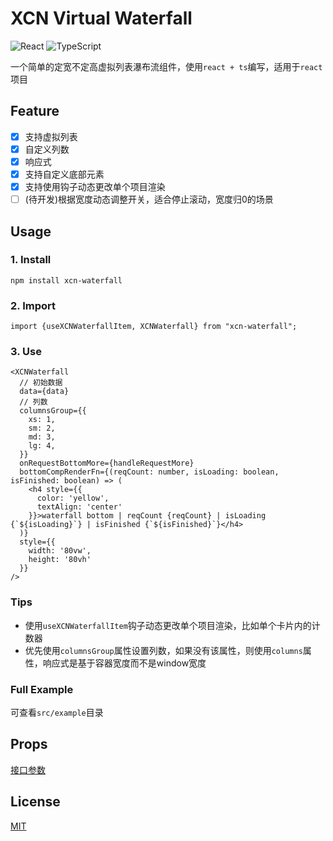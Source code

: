 # XCN Virtual Waterfall

![React](https://img.shields.io/badge/react-58C4DC?style=for-the-badge&logo=react&logoColor=white)
![TypeScript](https://img.shields.io/badge/typescript-%23007ACC.svg?style=for-the-badge&logo=typescript&logoColor=white)

一个简单的定宽不定高虚拟列表瀑布流组件，使用`react + ts`编写，适用于`react`项目

## Feature

- [x] 支持虚拟列表
- [x] 自定义列数
- [x] 响应式
- [x] 支持自定义底部元素
- [x] 支持使用钩子动态更改单个项目渲染
- [ ] (待开发)根据宽度动态调整开关，适合停止滚动，宽度归0的场景

## Usage

### 1. Install

```shell
npm install xcn-waterfall
```

### 2. Import

```tsx
import {useXCNWaterfallItem, XCNWaterfall} from "xcn-waterfall";
```

### 3. Use

```tsx
<XCNWaterfall
  // 初始数据
  data={data}
  // 列数
  columnsGroup={{
    xs: 1,
    sm: 2,
    md: 3,
    lg: 4,
  }}
  onRequestBottomMore={handleRequestMore}
  bottomCompRenderFn={(reqCount: number, isLoading: boolean, isFinished: boolean) => (
    <h4 style={{
      color: 'yellow',
      textAlign: 'center'
    }}>waterfall bottom | reqCount {reqCount} | isLoading {`${isLoading}`} | isFinished {`${isFinished}`}</h4>
  )}
  style={{
    width: '80vw',
    height: '80vh'
  }}
/>
```

### Tips

- 使用`useXCNWaterfallItem`钩子动态更改单个项目渲染，比如单个卡片内的计数器
- 优先使用`columnsGroup`属性设置列数，如果没有该属性，则使用`columns`属性，响应式是基于容器宽度而不是window宽度

### Full Example

可查看`src/example`目录

## Props

[接口参数](src/packages/xcn-waterfall/interface.ts)

## License

[MIT](LICENSE.txt)